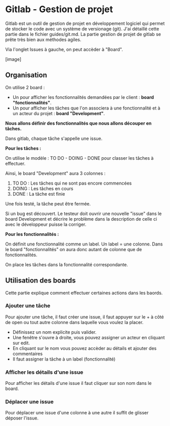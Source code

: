 # Gitlab - Gestion de projet


Gitlab est un outil de gestion de projet en développement logiciel qui permet de stocker le code avec un système de versionage (git).
J'ai détaillé cette partie dans le fichier guides/git.md. La partie gestion de projet de gitlab se prête très bien aux méthodes agiles.

Via l'onglet Issues à gauche, on peut accèder à "Board".

[image]

## Organisation
On utilise 2 board : 

- Un pour afficher les fonctionnalités demandées par le client : **board "fonctionnalités"**.
- Un pour afficher les tâches que l'on associera à une fonctionnalité et à un acteur du projet : **board "Development"**.

**Nous allons définir des fonctionnalités que nous allons découper en tâches.**

Dans gitlab, chaque tâche s'appelle une issue. 

**Pour les tâches :**

On utilise le modèle : TO DO - DOING - DONE pour classer les tâches à effectuer.

Ainsi, le board "Development" aura 3 colonnes :
1. TO DO : Les tâches qui ne sont pas encore commencées
2. DOING : Les tâches en cours
3. DONE : La tâche est finie

Une fois testé, la tâche peut être fermée.

Si un bug est découvert. Le testeur doit ouvrir une nouvelle "issue" dans le board Development et décrire le problème dans la description de celle ci avec le développeur puisse la corriger.

**Pour les fonctionnalités :**

On définit une fonctionnalité comme un label. Un label = une colonne.
Dans le board "fonctionnalités" on aura donc autant de colonne que de fonctionnalités.

On place les tâches dans la fonctionnalité correspondante.


## Utilisation des boards

Cette partie explique comment effectuer certaines actions dans les baords.

### Ajouter une tâche
Pour ajouter une tâche, il faut créer une issue, il faut appuyer sur le + à côté de open ou tout autre colonne dans laquelle vous voulez la placer.

- Définissez un nom explicite puis valider.
- Une fenêtre s'ouvre à droite, vous pouvez assigner un acteur en cliquant sur edit.
- En cliquant sur le nom vous pouvez accèder au détails et ajouter des commentaires
- Il faut assigner la tâche à un label (fonctionnalité)

### Afficher les détails d'une issue
Pour afficher les détails d'une issue il faut cliquer sur son nom dans le board.

### Déplacer une issue
Pour déplacer une issue d'une colonne à une autre il suffit de glisser déposer l'issue.
